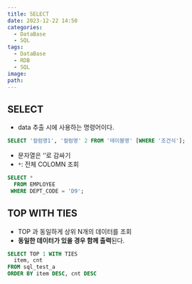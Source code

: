 ```yaml
---
title: SELECT
date: 2023-12-22 14:50
categories:
  - DataBase
  - SQL
tags:
  - DataBase
  - RDB
  - SQL
image: 
path:
---
```


## SELECT

- data 추출 시에 사용하는 명령어이다.

```sql
SELECT '컬럼명1', '컬럼명' 2 FROM '테이블명' [WHERE '조건식'];
```


- 문자열은 ‘’로 감싸기
- `*`: 전체 COLOMN 조회

```sql
SELECT *
  FROM EMPLOYEE
 WHERE DEPT_CODE = 'D9';
```

## TOP WITH TIES

- TOP 과 동일하게 상위 N개의 데이터를 조회
- **동일한 데이터가 있을 경우 함께 출력**된다.

```sql
SELECT TOP 1 WITH TIES
  item, cnt
FROM sql_test_a
ORDER BY item DESC, cnt DESC
```